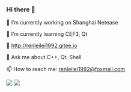### Hi there 👋

<!--
<img align="right" src="https://gitee.com/Renleilei1992/MyBlogImgBed/raw/master/img_resume/Avatar_small.jpg" />
-->

<!--
**Renleilei1992/Renleilei1992** is a ✨ _special_ ✨ repository because its `README.md` (this file) appears on your GitHub profile.

Here are some ideas to get you started:

- 🔭 I’m currently working on ...
- 🌱 I’m currently learning ...
- 👯 I’m looking to collaborate on ...
- 🤔 I’m looking for help with ...
- 💬 Ask me about ...
- 📫 How to reach me: ...
- 😄 Pronouns: ...
- ⚡ Fun fact: ...
-->

🔭 I’m currently working on Shanghai Netease

🌱 I’m currently learning CEF3, Qt

📃 http://renleilei1992.gitee.io

💬 Ask me about C++, Qt, Shell

📫 How to reach me: renleilei1992@foxmail.com

<img src="https://github-readme-stats.vercel.app/api?username=Renleilei1992&theme=cobalt" />
<img src="https://github-readme-stats.vercel.app/api/top-langs/?username=Renleilei1992&layout=compact" />
